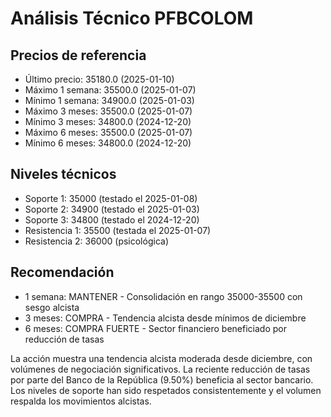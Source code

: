 # Análisis Técnico PFBCOLOM

## Precios de referencia
- Último precio: 35180.0 (2025-01-10)
- Máximo 1 semana: 35500.0 (2025-01-07)
- Mínimo 1 semana: 34900.0 (2025-01-03)
- Máximo 3 meses: 35500.0 (2025-01-07)
- Mínimo 3 meses: 34800.0 (2024-12-20)
- Máximo 6 meses: 35500.0 (2025-01-07)
- Mínimo 6 meses: 34800.0 (2024-12-20)

## Niveles técnicos
- Soporte 1: 35000 (testado el 2025-01-08)
- Soporte 2: 34900 (testado el 2025-01-03)
- Soporte 3: 34800 (testado el 2024-12-20)
- Resistencia 1: 35500 (testada el 2025-01-07)
- Resistencia 2: 36000 (psicológica)

## Recomendación
- 1 semana: MANTENER - Consolidación en rango 35000-35500 con sesgo alcista
- 3 meses: COMPRA - Tendencia alcista desde mínimos de diciembre
- 6 meses: COMPRA FUERTE - Sector financiero beneficiado por reducción de tasas

La acción muestra una tendencia alcista moderada desde diciembre, con volúmenes de negociación significativos. La reciente reducción de tasas por parte del Banco de la República (9.50%) beneficia al sector bancario. Los niveles de soporte han sido respetados consistentemente y el volumen respalda los movimientos alcistas.
